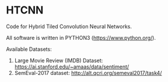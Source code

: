 # HTCNN

Code for Hybrid Tiled Convolution Neural Networks.

All software is written in PYTHON3 (https://www.python.org/).

Available Datasets:

1. Large Movie Review (IMDB) Dataset: https://ai.stanford.edu/~amaas/data/sentiment/
2. SemEval-2017 dataset: http://alt.qcri.org/semeval2017/task4/
